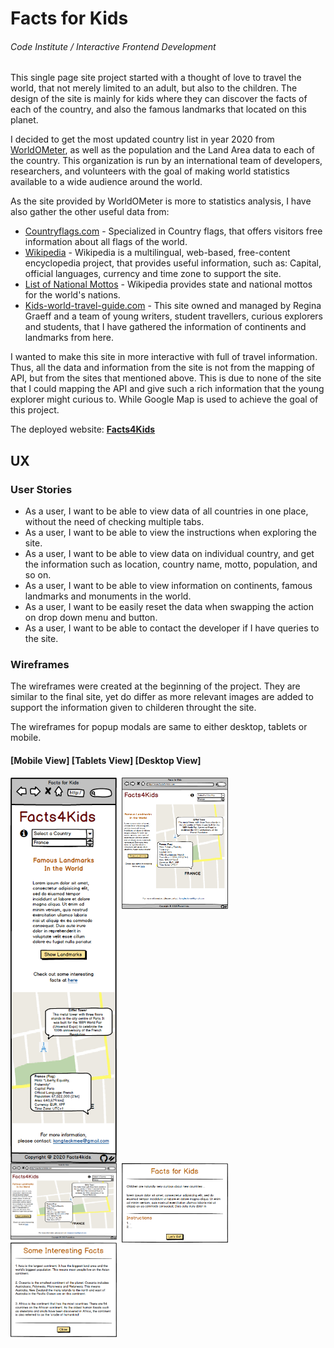 # Facts for Kids
###### Code Institute / Interactive Frontend Development

This single page site project started with a thought of love to travel the world, that not merely limited to an adult, but also to the children. The design of the site is mainly for kids where they can discover the facts of each of the country, and also the famous landmarks that located on this planet.

I decided to get the most updated country list in year 2020 from [WorldOMeter](https://www.worldometers.info/geography/how-many-countries-are-there-in-the-world/), as well as the population and the Land Area data to each of the country. This organization is run by an international team of developers, researchers, and volunteers with the goal of making world statistics available to a wide audience around the world. 

As the site provided by WorldOMeter is more to statistics analysis, I have also gather the other useful data from:
- [Countryflags.com](https://www.countryflags.com/en/image-overview/) - Specialized in Country flags, that offers visitors free information about all flags of the world.
- [Wikipedia](https://en.wikipedia.org/) - Wikipedia is a multilingual, web-based, free-content encyclopedia project, that provides useful information, such as: Capital, official languages, currency and time zone to support the site.
- [List of National Mottos](https://en.wikipedia.org/wiki/List_of_national_mottos) - Wikipedia provides state and national mottos for the world's nations.
- [Kids-world-travel-guide.com](https://www.kids-world-travel-guide.com/) - This site owned and managed by Regina Graeff and a team of young writers, student travellers, curious explorers and students, that I have gathered the information of continents and landmarks from here.

I wanted to make this site in more interactive with full of travel information. Thus, all the data and information from the site is not from the mapping of API, but from the sites that mentioned above. This is due to none of the site that I could mapping the API and give such a rich information that the young explorer might curious to. While Google Map is used to achieve the goal of this project.

The deployed website: **[Facts4Kids](https://kongteckmee.github.io/facts4kids/)**

## UX

### User Stories

- As a user, I want to be able to view data of all countries in one place, without the need of checking multiple tabs.
- As a user, I want to be able to view the instructions when exploring the site.
- As a user, I want to be able to view data on individual country, and get the information such as location, country name, motto, population, and so on.
- As a user, I want to be able to view information on continents, famous landmarks and monuments in the world.
- As a user, I want to be easily reset the data when swapping the action on drop down menu and button.
- As a user, I want to be able to contact the developer if I have queries to the site.

### Wireframes
The wireframes were created at the beginning of the project. They are similar to the final site, yet do differ as more relevant images are added to support the information given to childeren throught the site.

The wireframes for popup modals are same to either desktop, tablets or mobile.

#### [Mobile View] [Tablets View] [Desktop View]
<img src="assets/img/wireframe/index-m.png" align=top width=170>&nbsp;
<img src="assets/img/wireframe/index-t.png" align=top width=170>&nbsp;
<img src="assets/img/wireframe/index-d.png" align=top width=170>&nbsp;
<img src="assets/img/wireframe/information.png" align=top width=170>&nbsp;
<img src="assets/img/wireframe/interest_facts.png" align=top width=170>&nbsp;